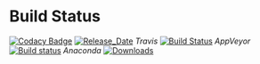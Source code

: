 # Build Status 

[![Codacy Badge](https://api.codacy.com/project/badge/Grade/3c096a2712e84c23aac6557cf120fb88)](https://app.codacy.com/app/pyiron-runner/pyiron_example_job?utm_source=github.com&utm_medium=referral&utm_content=pyiron/pyiron_example_job&utm_campaign=Badge_Grade_Settings)
[![Release_Date](https://anaconda.org/pyiron/pyiron_example_job/badges/latest_release_date.svg)](https://anaconda.org/pyiron/pyiron_example_job)
_Travis_
[![Build Status](https://travis-ci.org/pyiron/pyiron_example_job.svg?branch=master)](https://travis-ci.org/pyiron/pyiron_example_job)
_AppVeyor_
[![Build status](https://ci.appveyor.com/api/projects/status/4gs490vgif1bl0v5/branch/master?svg=true)](https://ci.appveyor.com/project/pyiron-runner/pyiron-example-job/branch/master)
_Anaconda_
[![Downloads](https://anaconda.org/pyiron/pyiron_example_job/badges/downloads.svg)](https://anaconda.org/pyiron/pyiron_example_job)
